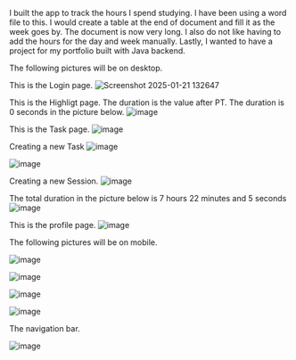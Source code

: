 I built the app to track the hours I spend studying. I have been using a word file to this. I would create a table at the end of document and fill it as the week goes by. The document is now very long. I also do not like having to add the hours for the day and week manually. Lastly, I wanted to have a project for my portfolio built with Java backend. 

The following pictures will be on desktop.

This is the Login page.
![Screenshot 2025-01-21 132647](https://github.com/user-attachments/assets/e579ec2e-856b-4ab0-8f85-447d2623bb21)

This is the Highligt page. The duration is the value after PT. The duration is 0 seconds in the picture below.
![image](https://github.com/user-attachments/assets/548ef80d-4910-4ed7-83d4-49b2fb3f54cd)

This is the Task page.
![image](https://github.com/user-attachments/assets/afeafa9f-0b43-495b-93a0-d07d54367a57)

Creating a new Task
![image](https://github.com/user-attachments/assets/df1e630e-9470-475f-b5ac-4a4b6bcbac4c)

![image](https://github.com/user-attachments/assets/20912997-00fb-45ab-af58-8abe8c6dfa43)

Creating a new Session.
![image](https://github.com/user-attachments/assets/f5b41462-dea2-4c2d-ad8a-8b28924550c9)

The total duration in the picture below is 7 hours 22 minutes and 5 seconds
![image](https://github.com/user-attachments/assets/01925f36-df06-407e-93e5-4903d9c573a0)

This is the profile page.
![image](https://github.com/user-attachments/assets/c25cc60f-a45d-4782-98da-a1acde9a0c65)

The following pictures will be on mobile.

![image](https://github.com/user-attachments/assets/f00bd7fd-aaa2-40cd-ae74-d283a18fa941)

![image](https://github.com/user-attachments/assets/583c0419-4157-4c6f-92a6-ffb6b7ba1d5f)

![image](https://github.com/user-attachments/assets/33352377-8681-4bd4-b613-39bde2f6de24)

![image](https://github.com/user-attachments/assets/976fe1a5-e4c6-41c4-8cc3-065bd6d4dba0)

The navigation bar.

![image](https://github.com/user-attachments/assets/421ea1c1-2390-4632-8f29-13f7144d90dc)
